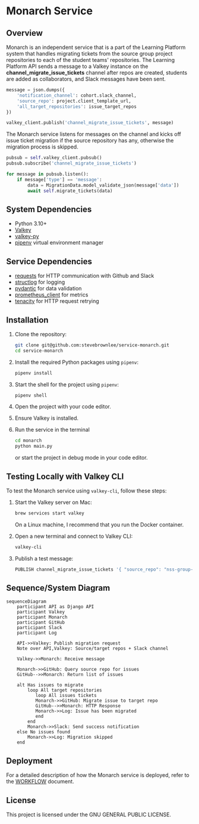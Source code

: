 # Monarch Service

## Overview

Monarch is an independent service that is a part of the Learning Platform system that handles migrating tickets from the source group project repositories to each of the student teams' repositories. The Learning Platform API sends a message to a Valkey instance on the **channel_migrate_issue_tickets** channel after repos are created, students are added as collaborators, and Slack messages have been sent.

```py
message = json.dumps({
    'notification_channel': cohort.slack_channel,
    'source_repo': project.client_template_url,
    'all_target_repositories': issue_target_repos
})

valkey_client.publish('channel_migrate_issue_tickets', message)
```

The Monarch service listens for messages on the channel and kicks off issue ticket migration if the source repository has any, otherwise the migration process is skipped.

```py
pubsub = self.valkey_client.pubsub()
pubsub.subscribe('channel_migrate_issue_tickets')

for message in pubsub.listen():
    if message['type'] == 'message':
        data = MigrationData.model_validate_json(message['data'])
        await self.migrate_tickets(data)
```

## System Dependencies

- Python 3.10+
- [Valkey](https://valkey.io/topics/installation/)
- [valkey-py](https://github.com/valkey-io/valkey-py)
- [pipenv](https://pipenv.pypa.io/en/latest/) virtual environment manager

## Service Dependencies

- [requests](https://docs.python-requests.org/en/latest/index.html) for HTTP communication with Github and Slack
- [structlog](https://www.structlog.org/en/stable/index.html) for logging
- [pydantic](https://docs.pydantic.dev/latest/) for data validation
- [prometheus_client](https://prometheus.github.io/client_python/getting-started/three-step-demo/) for metrics
- [tenacity](https://tenacity.readthedocs.io/en/latest/) for HTTP request retrying

## Installation
1. Clone the repository:
    ```sh
    git clone git@github.com:stevebrownlee/service-monarch.git
    cd service-monarch
    ```

2. Install the required Python packages using `pipenv`:
    ```sh
    pipenv install
    ```

3. Start the shell for the project using `pipenv`:
    ```sh
    pipenv shell
    ```
4. Open the project with your code editor.
5. Ensure Valkey is installed.
6. Run the service in the terminal
    ```sh
    cd monarch
    python main.py
    ```
    or start the project in debug mode in your code editor.

## Testing Locally with Valkey CLI

To test the Monarch service using `valkey-cli`, follow these steps:

1. Start the Valkey server on Mac:
    ```sh
    brew services start valkey
    ```

    On a Linux machine, I recommend that you run the Docker container.

2. Open a new terminal and connect to Valkey CLI:
    ```sh
    valkey-cli
    ```

3. Publish a test message:
    ```sh
    PUBLISH channel_migrate_issue_tickets '{ "source_repo": "nss-group-projects/cider-falls", "all_target_repositories": ["stevebrownlee/rare-test"], "notification_channel": "C06GHMZB3M3"}'
    ```

## Sequence/System Diagram

```mermaid
sequenceDiagram
    participant API as Django API
    participant Valkey
    participant Monarch
    participant GitHub
    participant Slack
    participant Log

    API->>Valkey: Publish migration request
    Note over API,Valkey: Source/target repos + Slack channel

    Valkey->>Monarch: Receive message

    Monarch->>GitHub: Query source repo for issues
    GitHub-->>Monarch: Return list of issues

    alt Has issues to migrate
        loop All target repositories
           loop All issues tickets
           Monarch->>GitHub: Migrate issue to target repo
           GitHub-->>Monarch: HTTP Response
           Monarch->>Log: Issue has been migrated
           end
        end
        Monarch->>Slack: Send success notification
    else No issues found
        Monarch->>Log: Migration skipped
    end
```

## Deployment

For a detailed description of how the Monarch service is deployed, refer to the [WORKFLOW](./WORKFLOW.md) document.

## License
This project is licensed under the GNU GENERAL PUBLIC LICENSE.

